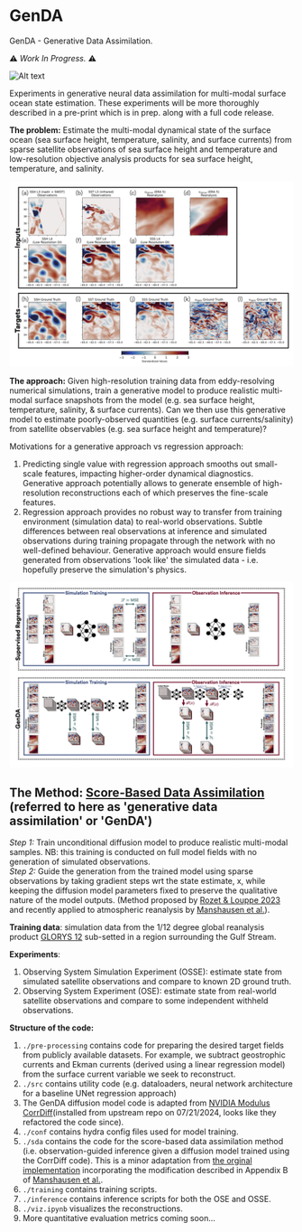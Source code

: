 # GenDA

GenDA - Generative Data Assimilation. 

:warning: *Work In Progress.* :warning:

![Alt text](images/GenDA_generation_OSSE.gif)

Experiments in generative neural data assimilation for multi-modal surface ocean state estimation. These experiments will be more thoroughly described in a pre-print which is in prep. along with a full code release.

**The problem:** Estimate the multi-modal dynamical state of the surface ocean (sea surface height, temperature, salinity, and surface currents) from sparse satellite observations of sea surface height and temperature and low-resolution objective analysis products for sea surface height, temperature, and salinity.

![Alt text](images/osse_setup_fig_v2.png)

**The approach:** Given high-resolution training data from eddy-resolving numerical simulations, train a generative model to produce realistic multi-modal surface snapshots from the model (e.g. sea surface height, temperature, salinity, & surface currents). Can we then use this generative model to estimate poorly-observed quantities (e.g. surface currents/salinity) from satellite observables (e.g. sea surface height and temperature)? 

Motivations for a generative approach vs regression approach:
1. Predicting single value with regression approach smooths out small-scale features, impacting higher-order dynamical diagnostics. Generative approach potentially allows to generate ensemble of high-resolution reconstructions each of which preserves the fine-scale features.
2. Regression approach provides no robust way to transfer from training environment (simulation data) to real-world observations. Subtle differences between real observations at inference and simulated observations during training propagate through the network with no well-defined behaviour. Generative approach would ensure fields generated from observations 'look like' the simulated data - i.e. hopefully preserve the simulation's physics.

![Alt text](images/method_schematic.png)

## **The Method**: [Score-Based Data Assimilation](https://proceedings.neurips.cc/paper_files/paper/2023/hash/7f7fa581cc8a1970a4332920cdf87395-Abstract-Conference.html) (referred to here as 'generative data assimilation' or 'GenDA')

*Step 1:* Train unconditional diffusion model to produce realistic multi-modal samples. NB: this training is conducted on full model fields with no generation of simulated observations. <br>
*Step 2:* Guide the generation from the trained model using sparse observations by taking gradient steps wrt the state estimate, x, while keeping the diffusion model parameters fixed to preserve the qualitative nature of the model outputs. (Method proposed by [Rozet & Louppe 2023](https://proceedings.neurips.cc/paper_files/paper/2023/hash/7f7fa581cc8a1970a4332920cdf87395-Abstract-Conference.html) and recently applied to atmospheric reanalysis by [Manshausen et al.](https://arxiv.org/abs/2406.16947)).

**Training data**: simulation data from the 1/12 degree global reanalysis product [GLORYS 12](https://data.marine.copernicus.eu/product/GLOBAL_MULTIYEAR_PHY_001_030/description) sub-setted in a region surrounding the Gulf Stream. 



**Experiments**:
1. Observing System Simulation Experiment (OSSE): estimate state from simulated satellite observations and compare to known 2D ground truth.
2. Observing System Experiment (OSE): estimate state from real-world satellite observations and compare to some independent withheld observations.

**Structure of the code:**

1. ```./pre-processing``` contains code for preparing the desired target fields from publicly available datasets. For example, we subtract geostrophic currents and Ekman currents (derived using a linear regression model) from the surface current variable we seek to reconstruct.
2. ```./src``` contains utility code (e.g. dataloaders, neural network architecture for a baseline UNet regression approach)
3. The GenDA diffusion model code is adapted from [NVIDIA Modulus CorrDiff](https://github.com/NVIDIA/modulus/tree/main/examples/generative/corrdiff)(installed from upstream repo on 07/21/2024, looks like they refactored the code since).
4. ```./conf``` contains hydra config files used for model training.
5. ```./sda``` contains the code for the score-based data assimilation method (i.e. observation-guided inference given a diffusion model trained using the CorrDiff code). This is a minor adaptation from [the orginal implementation](https://github.com/francois-rozet/sda) incorporating the modification described in Appendix B of [Manshausen et al.](https://arxiv.org/abs/2406.16947).
6. ```./training``` contains training scripts.
7. ```./inference``` contains inference scripts for both the OSE and OSSE.
8. ```./viz.ipynb``` visualizes the reconstructions.
9. More quantitative evaluation metrics coming soon...